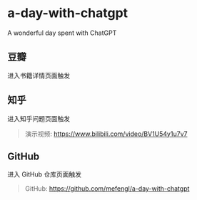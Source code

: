 # a-day-with-chatgpt
A wonderful day spent with ChatGPT

## 豆瓣

进入书籍详情页面触发

## 知乎

进入知乎问题页面触发

> 演示视频: https://www.bilibili.com/video/BV1U54y1u7v7

## GitHub

进入 GitHub 仓库页面触发

> GitHub: https://github.com/mefengl/a-day-with-chatgpt
